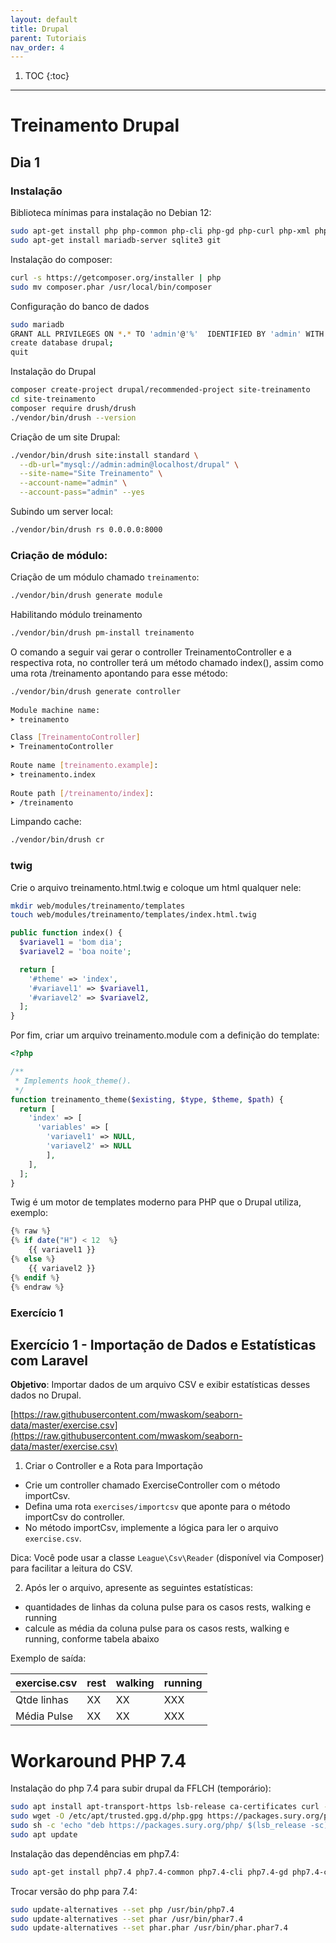 ```yaml
---
layout: default
title: Drupal
parent: Tutoriais
nav_order: 4
---
```

1. TOC
{:toc}
---

# Treinamento Drupal

## Dia 1

### Instalação 

Biblioteca mínimas para instalação no Debian 12:

```bash
sudo apt-get install php php-common php-cli php-gd php-curl php-xml php-mbstring php-zip php-sybase php-mysql php-sqlite3
sudo apt-get install mariadb-server sqlite3 git
```

Instalação do composer:

```bash
curl -s https://getcomposer.org/installer | php
sudo mv composer.phar /usr/local/bin/composer
```

Configuração do banco de dados
```bash
sudo mariadb
GRANT ALL PRIVILEGES ON *.* TO 'admin'@'%'  IDENTIFIED BY 'admin' WITH GRANT OPTION;
create database drupal;
quit
```

Instalação do Drupal
```bash
composer create-project drupal/recommended-project site-treinamento
cd site-treinamento
composer require drush/drush
./vendor/bin/drush --version
```

Criação de um site Drupal:

```bash
./vendor/bin/drush site:install standard \
  --db-url="mysql://admin:admin@localhost/drupal" \
  --site-name="Site Treinamento" \
  --account-name="admin" \
  --account-pass="admin" --yes
```

Subindo um server local:
```bash
./vendor/bin/drush rs 0.0.0.0:8000
```

### Criação de módulo:

Criação de um módulo chamado `treinamento`:

```bash
./vendor/bin/drush generate module
```

Habilitando módulo treinamento

```bash
./vendor/bin/drush pm-install treinamento
```

O comando a seguir vai gerar o controller TreinamentoController e a respectiva rota, no controller terá um método chamado index(), assim como uma rota /treinamento apontando para esse método:

```bash
./vendor/bin/drush generate controller
​
Module machine name:
➤ treinamento

Class [TreinamentoController]
➤ TreinamentoController
​
Route name [treinamento.example]:
➤ treinamento.index
​
Route path [/treinamento/index]:
➤ /treinamento 
```

Limpando cache:
```bash
./vendor/bin/drush cr
```

### twig

Crie o arquivo treinamento.html.twig e coloque um html qualquer nele:
```bash
mkdir web/modules/treinamento/templates
touch web/modules/treinamento/templates/index.html.twig
```

```php
public function index() {
  $variavel1 = 'bom dia';
  $variavel2 = 'boa noite';

  return [
    '#theme' => 'index',
    '#variavel1' => $variavel1,
    '#variavel2' => $variavel2,
  ];
}
```

Por fim, criar um arquivo treinamento.module com a definição do template:

```php
<?php

/**
 * Implements hook_theme().
 */
function treinamento_theme($existing, $type, $theme, $path) {
  return [
    'index' => [
      'variables' => [
        'variavel1' => NULL,
        'variavel2' => NULL
        ],
    ],
  ];
}
```

Twig é um motor de templates moderno para PHP que o Drupal utiliza, exemplo:

```php
{% raw %}
{% if date("H") < 12  %}
    {{ variavel1 }}
{% else %}
    {{ variavel2 }}
{% endif %}
{% endraw %}
```

### Exercício 1

## Exercício 1 - Importação de Dados e Estatísticas com Laravel

**Objetivo**: Importar dados de um arquivo CSV e exibir estatísticas desses dados no Drupal.

[https://raw.githubusercontent.com/mwaskom/seaborn-data/master/exercise.csv](https://raw.githubusercontent.com/mwaskom/seaborn-data/master/exercise.csv)

1) Criar o Controller e a Rota para Importação

- Crie um controller chamado ExerciseController com o método importCsv.
- Defina uma rota `exercises/importcsv` que aponte para o método importCsv do controller.
- No método importCsv, implemente a lógica para ler o arquivo `exercise.csv`.

Dica: Você pode usar a classe `League\Csv\Reader` (disponível via Composer) para facilitar a leitura do CSV.

2) Após ler o arquivo, apresente as seguintes estatísticas:

- quantidades de linhas da coluna pulse para os casos rests, walking e running
- calcule as média da coluna pulse para os casos rests, walking e running, conforme tabela abaixo

Exemplo de saída:

|  exercise.csv| rest  | walking   | running |
|--------------|-------|-----------|---------|
|  Qtde linhas |  XX   |     XX    |   XXX   | 
|  Média Pulse |  XX   |     XX    |   XXX   |

<!--
## Dia 2

Rota com parâmetro, será injetada no método index do controller:

```bash
treinamento.index:
  path: '/treinamento/{parametro}'
  defaults:
    _controller: '\Drupal\treinamento\Controller\TreinamentoController::index'
  requirements:
    _permission: 'access content'
```

Criação de um twig template, para tal, criar um arquivo treinamento.module com a definição do template:

```php
/**
 * Implements hook_theme().
 */
function treinamento_theme($existing, $type, $theme, $path) {
  return [
    'treinamento' => [
      'variables' => ['parametro' => NULL],
    ],
  ];
}
```

Criação de um twig template em templates/treinamento.html.twig:

```html
<p>Nosso primeiro twig template!</p>
 
<p>Olha só o que você digitou na rota: {{ parametro }}</p>
```

Retornando o template no controller:
```php
    return [
      '#theme' => 'treinamento',
      '#parametro' => $parametro,
    ];
```

Na interface vamos criar alguns tipos de conteúdos.
Criando e deletando nodes de todos tipos para ambiente de desenvolvimento:

```bash
./vendor/bin/drupal create:nodes
./vendor/bin/drupal entity:delete node --all
```

Carregando id's dos nodes:

```bash
$nids = \Drupal::entityQuery('node')->condition('type','page')->execute();
```

**Desafio: Mostrar a quantidade de nodes do tipo selecionado**

Dica: pode-se desligar o cache de variáveis:
```php
return [
  '#theme' => 'treinamento',
    ...
  '#cache' => [
    'max-age' => 0,
  ],  
];
```

A partir dos **nids** pode-se carregar os objetos nodes:

```php
$nodes =  \Drupal\node\Entity\Node::loadMultiple($nids);
```

Iterando sob a os objetos nodes no twig:
```php
<ul>
    {% for node in p %}
        <li>{{ node.title.value }} - {{ node.field_autor.value }}</li>
    {% endfor %}
</ul>
```

**Desafio: mostrar os títulos dos nodes no twig**

Criando um node do tipo page:

```php
use \Drupal\node\Entity\Node;

$node = Node::create([
    'type' => 'page',
    'title' => 'Teste com estagiários',
    'field_qualquer' => 123,
]);
$node->save();
```

Ou se preferir:

```php
use \Drupal\node\Entity\Node;

$node = Node::create(['type' => 'page']);
$node->title = 'mais um node';
$node->field_qualquer= 'Teste com estagiários';
$node->save();
```

Pode-se manipular somente um node já existente:

```php
$nid = 1;
$node = Node::load($nid);
$node->body->format = 'full_html';
$node->save();
```

### Exercício 2

Neste exercício vamos continuar trabalhando com o seguinte arquivo:

[https://raw.githubusercontent.com/mwaskom/seaborn-data/master/exercise.csv](https://raw.githubusercontent.com/mwaskom/seaborn-data/master/exercise.csv)

- Criar um tipo de conteúdo com as colunas desse arquivo
- Criar uma rota e um controller que leia o arquivo csv e para cada linha crie um node correspondente no tipo de conteúdo criado anteriormente (se essa rota for clicada duas vezes, não duplicar registros, e sim atualizá-los)
- Criar uma rota, controller e template mostrando a tabela (a partir dos nodes e não do csv)
- Remontar a tabela do exercício 1, mas lendo os nodes: Mostrar no seu controller quantidade de linhas do seguinte arquivo csv do tipo **rest**, **walking** e **running**. Também mostar a média da coluna **pulse** nos três casos **rest**, **walking** e **running**:

Exemplo de saída:

|  exercise.csv| rest  | walking   | running |
|--------------|-------|-----------|---------|
|  Qtde linhas |  XX   |     XX    |   XXX   | 
|  Média Pulse |  XX   |     XX    |   XXX   |

## Dia 3

Criação de usuário admin com senha admin e criação de uma banco chamado drupal:
```bash
sudo mariadb
GRANT ALL PRIVILEGES ON *.* TO 'admin'@'%'  IDENTIFIED BY 'admin' WITH GRANT OPTION;
create database drupal;
quit
```

Instalação com perfil da fflch, **fflchprofile** e banco de dados mysql:
```bash
./vendor/bin/drush site-install fflchprofile \
    --db-url="mysql://admin:admin@localhost/drupal" \
    --site-name="fflch" \
    --site-mail="fflch@localhost" \
    --account-name="fflch" \
    --account-pass="fflch" \
    --account-mail="fflch@localhost" --yes
```

Como chamar um script php usando linha de comando, útil, por exemplo,  para criar nodes sistematicamente:

```bash
./vendor/bin/drush php-script ~/cria_nodes.php
```

Carregando arquivo ao criar um node:

```php
use \Drupal\node\Entity\Node;

$data = file_get_contents('/home/thiago/arquivo.pdf');
$file = file_save_data($data, 'public://arquivo.pdf', FILE_EXISTS_REPLACE);

$node = Node::create([
    'type' => 'page',
    'title' => 'Teste com arquivo',
    'field_arquivo' => [
        'target_id' => $file->id(),
        'alt' => 'Pdf exemplo',
        'title' => 'Pdf exemplo'
    ],
]);

$node->save();
```

Outra forma de carregar um arquivo:
```php
use \Drupal\node\Entity\Node;
use \Drupal\file\Entity\File;

$filepath = '/home/thiago/arquivo.pdf';
$file = File::create([
  'filename' => basename($filepath),
  'uri' => 'public://' . basename($filepath),
  'status' => 1,
  'uid' => 1,
]);
$file->save();

$node = Node::create([
    'type' => 'page',
    'title' => 'Teste com arquivo',
    'field_arquivo' => [
        'target_id' => $file->id(),
        'alt' => 'Pdf exemplo',
        'title' => 'Pdf exemplo'
    ],
]);

$node->save();
```
Se quiser especificar uma pasta em files, troque 'public://' por 'public://MINHA-PASTA/'

Criação de uma submissão de um webform:

```bash
use Drupal\webform\Entity\Webform;
use Drupal\webform\Entity\WebformSubmission;

$webform_id = 'meu_webform';
$webform = Webform::load($webform_id);

$values = [
  'webform_id' => $webform->id(),
  'data' => [
    'nome' => 'Thiago Gomes Verissimo',
    'email' => 'thiago.verissimo@usp.br',
  ],
];

$webform_submission = WebformSubmission::create($values);
$webform_submission->save();
```

### Exercício 3

Neste exercício vamos trabalhar com o seguinte arquivo:

[https://github.com/zygmuntz/goodbooks-10k/blob/master/samples/books.csv](https://github.com/zygmuntz/goodbooks-10k/blob/master/samples/books.csv)

- Criar um webform com as colunas desse arquivo
- Criar um arquivo php que leia o arquivo csv completo ([https://raw.githubusercontent.com/zygmuntz/goodbooks-10k/master/books.csv](https://raw.githubusercontent.com/zygmuntz/goodbooks-10k/master/books.csv)) e para cada linha crie um submissão correspondente no webform criado anteriormente (rodar seu script com drush)

## Dia 4 (em construção)

Carregando todas submissões de um webform:

```bash
use Drupal\webform\Entity\Webform;
use Drupal\webform\Entity\WebformSubmission;

$webform_id = 'meu_webform';
$webform = Webform::load($webform_id);

if ($webform->hasSubmissions()) {
  $query = \Drupal::entityQuery('webform_submission')->condition('webform_id', $webform_id );
  $result = $query->execute();
  $submission_data = [];
  foreach ($result as $item) {
    $submission = \Drupal\webform\Entity\WebformSubmission::load($item);
    $data = $submission->getData();
    ...
}
```

## Extras

trocar a url alternativa:

```bash
$node->path->alias = '/novo-caminho-do-node'
$node->path->pathauto = Drupal\pathauto\PathautoState::SKIP;
```

-->


# Workaround PHP 7.4

Instalação do php 7.4 para subir drupal da FFLCH (temporário):

```bash
sudo apt install apt-transport-https lsb-release ca-certificates curl -y
sudo wget -O /etc/apt/trusted.gpg.d/php.gpg https://packages.sury.org/php/apt.gpg 
sudo sh -c 'echo "deb https://packages.sury.org/php/ $(lsb_release -sc) main" > /etc/apt/sources.list.d/php.list'
sudo apt update
```

Instalação das dependências em php7.4:

```bash
sudo apt-get install php7.4 php7.4-common php7.4-cli php7.4-gd php7.4-curl php7.4-xml php7.4-mbstring php7.4-zip php7.4-sybase php7.4-sqlite3 php7.4-mysql
```

Trocar versão do php para 7.4:

```bash
sudo update-alternatives --set php /usr/bin/php7.4
sudo update-alternatives --set phar /usr/bin/phar7.4 
sudo update-alternatives --set phar.phar /usr/bin/phar.phar7.4 
```




